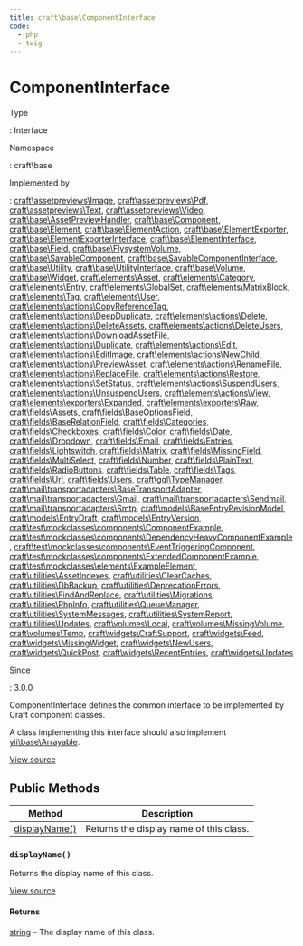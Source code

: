 ```yaml
---
title: craft\base\ComponentInterface
code:
  - php
  - twig
---
```


# ComponentInterface

Type

:   Interface

Namespace

:   craft\base

Implemented by

:   [craft\assetpreviews\Image](craft-assetpreviews-image.md), [craft\assetpreviews\Pdf](craft-assetpreviews-pdf.md), [craft\assetpreviews\Text](craft-assetpreviews-text.md), [craft\assetpreviews\Video](craft-assetpreviews-video.md), [craft\base\AssetPreviewHandler](craft-base-assetpreviewhandler.md), [craft\base\Component](craft-base-component.md), [craft\base\Element](craft-base-element.md), [craft\base\ElementAction](craft-base-elementaction.md), [craft\base\ElementExporter](craft-base-elementexporter.md), [craft\base\ElementExporterInterface](craft-base-elementexporterinterface.md), [craft\base\ElementInterface](craft-base-elementinterface.md), [craft\base\Field](craft-base-field.md), [craft\base\FlysystemVolume](craft-base-flysystemvolume.md), [craft\base\SavableComponent](craft-base-savablecomponent.md), [craft\base\SavableComponentInterface](craft-base-savablecomponentinterface.md), [craft\base\Utility](craft-base-utility.md), [craft\base\UtilityInterface](craft-base-utilityinterface.md), [craft\base\Volume](craft-base-volume.md), [craft\base\Widget](craft-base-widget.md), [craft\elements\Asset](craft-elements-asset.md), [craft\elements\Category](craft-elements-category.md), [craft\elements\Entry](craft-elements-entry.md), [craft\elements\GlobalSet](craft-elements-globalset.md), [craft\elements\MatrixBlock](craft-elements-matrixblock.md), [craft\elements\Tag](craft-elements-tag.md), [craft\elements\User](craft-elements-user.md), [craft\elements\actions\CopyReferenceTag](craft-elements-actions-copyreferencetag.md), [craft\elements\actions\DeepDuplicate](craft-elements-actions-deepduplicate.md), [craft\elements\actions\Delete](craft-elements-actions-delete.md), [craft\elements\actions\DeleteAssets](craft-elements-actions-deleteassets.md), [craft\elements\actions\DeleteUsers](craft-elements-actions-deleteusers.md), [craft\elements\actions\DownloadAssetFile](craft-elements-actions-downloadassetfile.md), [craft\elements\actions\Duplicate](craft-elements-actions-duplicate.md), [craft\elements\actions\Edit](craft-elements-actions-edit.md), [craft\elements\actions\EditImage](craft-elements-actions-editimage.md), [craft\elements\actions\NewChild](craft-elements-actions-newchild.md), [craft\elements\actions\PreviewAsset](craft-elements-actions-previewasset.md), [craft\elements\actions\RenameFile](craft-elements-actions-renamefile.md), [craft\elements\actions\ReplaceFile](craft-elements-actions-replacefile.md), [craft\elements\actions\Restore](craft-elements-actions-restore.md), [craft\elements\actions\SetStatus](craft-elements-actions-setstatus.md), [craft\elements\actions\SuspendUsers](craft-elements-actions-suspendusers.md), [craft\elements\actions\UnsuspendUsers](craft-elements-actions-unsuspendusers.md), [craft\elements\actions\View](craft-elements-actions-view.md), [craft\elements\exporters\Expanded](craft-elements-exporters-expanded.md), [craft\elements\exporters\Raw](craft-elements-exporters-raw.md), [craft\fields\Assets](craft-fields-assets.md), [craft\fields\BaseOptionsField](craft-fields-baseoptionsfield.md), [craft\fields\BaseRelationField](craft-fields-baserelationfield.md), [craft\fields\Categories](craft-fields-categories.md), [craft\fields\Checkboxes](craft-fields-checkboxes.md), [craft\fields\Color](craft-fields-color.md), [craft\fields\Date](craft-fields-date.md), [craft\fields\Dropdown](craft-fields-dropdown.md), [craft\fields\Email](craft-fields-email.md), [craft\fields\Entries](craft-fields-entries.md), [craft\fields\Lightswitch](craft-fields-lightswitch.md), [craft\fields\Matrix](craft-fields-matrix.md), [craft\fields\MissingField](craft-fields-missingfield.md), [craft\fields\MultiSelect](craft-fields-multiselect.md), [craft\fields\Number](craft-fields-number.md), [craft\fields\PlainText](craft-fields-plaintext.md), [craft\fields\RadioButtons](craft-fields-radiobuttons.md), [craft\fields\Table](craft-fields-table.md), [craft\fields\Tags](craft-fields-tags.md), [craft\fields\Url](craft-fields-url.md), [craft\fields\Users](craft-fields-users.md), [craft\gql\TypeManager](craft-gql-typemanager.md), [craft\mail\transportadapters\BaseTransportAdapter](craft-mail-transportadapters-basetransportadapter.md), [craft\mail\transportadapters\Gmail](craft-mail-transportadapters-gmail.md), [craft\mail\transportadapters\Sendmail](craft-mail-transportadapters-sendmail.md), [craft\mail\transportadapters\Smtp](craft-mail-transportadapters-smtp.md), [craft\models\BaseEntryRevisionModel](craft-models-baseentryrevisionmodel.md), [craft\models\EntryDraft](craft-models-entrydraft.md), [craft\models\EntryVersion](craft-models-entryversion.md), [craft\test\mockclasses\components\ComponentExample](craft-test-mockclasses-components-componentexample.md), [craft\test\mockclasses\components\DependencyHeavyComponentExample](craft-test-mockclasses-components-dependencyheavycomponentexample.md), [craft\test\mockclasses\components\EventTriggeringComponent](craft-test-mockclasses-components-eventtriggeringcomponent.md), [craft\test\mockclasses\components\ExtendedComponentExample](craft-test-mockclasses-components-extendedcomponentexample.md), [craft\test\mockclasses\elements\ExampleElement](craft-test-mockclasses-elements-exampleelement.md), [craft\utilities\AssetIndexes](craft-utilities-assetindexes.md), [craft\utilities\ClearCaches](craft-utilities-clearcaches.md), [craft\utilities\DbBackup](craft-utilities-dbbackup.md), [craft\utilities\DeprecationErrors](craft-utilities-deprecationerrors.md), [craft\utilities\FindAndReplace](craft-utilities-findandreplace.md), [craft\utilities\Migrations](craft-utilities-migrations.md), [craft\utilities\PhpInfo](craft-utilities-phpinfo.md), [craft\utilities\QueueManager](craft-utilities-queuemanager.md), [craft\utilities\SystemMessages](craft-utilities-systemmessages.md), [craft\utilities\SystemReport](craft-utilities-systemreport.md), [craft\utilities\Updates](craft-utilities-updates.md), [craft\volumes\Local](craft-volumes-local.md), [craft\volumes\MissingVolume](craft-volumes-missingvolume.md), [craft\volumes\Temp](craft-volumes-temp.md), [craft\widgets\CraftSupport](craft-widgets-craftsupport.md), [craft\widgets\Feed](craft-widgets-feed.md), [craft\widgets\MissingWidget](craft-widgets-missingwidget.md), [craft\widgets\NewUsers](craft-widgets-newusers.md), [craft\widgets\QuickPost](craft-widgets-quickpost.md), [craft\widgets\RecentEntries](craft-widgets-recententries.md), [craft\widgets\Updates](craft-widgets-updates.md)

Since

:   3.0.0



ComponentInterface defines the common interface to be implemented by Craft component classes.

A class implementing this interface should also implement [yii\base\Arrayable](https://www.yiiframework.com/doc/api/2.0/yii-base-arrayable).



[View source](https://github.com/craftcms/cms/blob/master/src/base/ComponentInterface.php)






## Public Methods

| Method                                                               | Description
| -------------------------------------------------------------------- | ---------------------------------------
| [displayName()](craft-base-componentinterface.md#method-displayname) | Returns the display name of this class.

### `displayName()`





Returns the display name of this class.




[View source](https://github.com/craftcms/cms/blob/master/src/base/ComponentInterface.php#L24)



#### Returns

[string](http://php.net/language.types.string) – The display name of this class.









